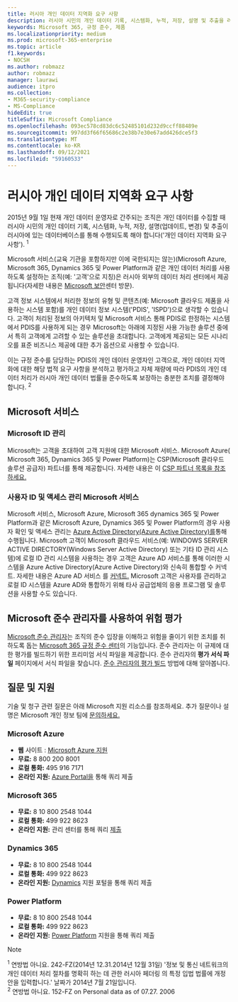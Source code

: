 ```yaml
---
title: 러시아 개인 데이터 지역화 요구 사항
description: 러시아 시민의 개인 데이터 기록, 시스템화, 누적, 저장, 설명 및 추출을 러시아에 있는 Microsoft 서비스 및 데이터베이스에서 수집하는 방법을 알아보습니다.
keywords: Microsoft 365, 규정 준수, 제품
ms.localizationpriority: medium
ms.prod: microsoft-365-enterprise
ms.topic: article
f1.keywords:
- NOCSH
ms.author: robmazz
author: robmazz
manager: laurawi
audience: itpro
ms.collection:
- M365-security-compliance
- MS-Compliance
hideEdit: true
titleSuffix: Microsoft Compliance
ms.openlocfilehash: 093ec578cd83dc6c52485101d232d9ccff88489e
ms.sourcegitcommit: 997dd3f66f65686c2e38b7e30e67add426dce5f3
ms.translationtype: MT
ms.contentlocale: ko-KR
ms.lasthandoff: 09/12/2021
ms.locfileid: "59160533"
---
```

# <a name="russian-personal-data-localization-requirements"></a>러시아 개인 데이터 지역화 요구 사항

2015년 9월 1일 현재 개인 데이터 운영자로 간주되는 조직은 개인 데이터를 수집할 때 러시아 시민의 개인 데이터 기록, 시스템화, 누적, 저장, 설명(업데이트, 변경) 및 추출이 러시아에 있는 데이터베이스를 통해 수행되도록 해야 합니다('개인 데이터 지역화 요구 사항'). <sup>1</sup>

Microsoft 서비스(교육 기관을 포함하지만 이에 국한되지는 않는)(Microsoft Azure, Microsoft 365, Dynamics 365 및 Power Platform과 같은 개인 데이터 처리를 사용하도록 설정하는 조직(예: '고객'으로 지칭)은 러시아 외부의 데이터 처리 센터에서 제공됩니다(자세한 내용은 [Microsoft 보안](https://www.microsoft.com/trust-center)센터 방문).

고객 정보 시스템에서 처리한 정보의 유형 및 콘텐츠(예: Microsoft 클라우드 제품을 사용하는 시스템 포함)를 개인 데이터 정보 시스템('PDIS', 'ISPD')으로 생각할 수 있습니다. 고객이 처리된 정보의 아키텍처 및 Microsoft 서비스 통해 PDIS로 한정하는 시스템에서 PDIS를 사용하게 되는 경우 Microsoft는 아래에 지정된 사용 가능한 솔루션 중에서 특히 고객에게 고려할 수 있는 솔루션을 초대합니다. 고객에게 제공되는 모든 시나리오를 표준 비즈니스 제공에 대한 추가 옵션으로 사용할 수 있습니다.

이는 규정 준수를 담당하는 PDIS의 개인 데이터 운영자인 고객으로, 개인 데이터 지역화에 대한 해당 법적 요구 사항을 분석하고 평가하고 자체 재량에 따라 PDIS의 개인 데이터 처리가 러시아 개인 데이터 법률을 준수하도록 보장하는 충분한 조치를 결정해야 합니다. <sup>2</sup>

## <a name="subscribing-to-microsoft-services"></a>Microsoft 서비스

### <a name="microsoft-id-management"></a>Microsoft ID 관리

Microsoft는 고객을 초대하여 고객 지원에 대한 Microsoft 서비스. Microsoft Azure( Microsoft 365, Dynamics 365 및 Power Platform)는 CSP(Microsoft 클라우드 솔루션 공급자) 파트너를 통해 제공합니다. 자세한 내용은 이 [CSP 파트너 목록을 참조하세요.](https://pinpoint.microsoft.com/search?type=services&campaign=691)

### <a name="managing-user-identity-and-access-for-microsoft-services"></a>사용자 ID 및 액세스 관리 Microsoft 서비스

Microsoft 서비스, Microsoft Azure, Microsoft 365 dynamics 365 및 Power Platform과 같은 Microsoft Azure, Dynamics 365 및 Power Platform의 경우 사용자 확인 및 액세스 관리는 [Azure Active Directory(Azure Active Directory)를](https://azure.microsoft.com/services/active-directory/)통해 수행됩니다. Microsoft 고객이 Microsoft 클라우드 서비스(예: WINDOWS SERVER ACTIVE DIRECTORY(Windows Server Active Directory) 또는 기타 ID 관리 시스템)에 로컬 ID 관리 시스템을 사용하는 경우 고객은 Azure AD 서비스를 통해 이러한 시스템을 Azure Active Directory(Azure Active Directory)와 신속히 통합할 수 커넥트. 자세한 내용은 Azure AD 서비스 를 [커넥트.](/azure/active-directory/cloud-provisioning/) Microsoft 고객은 사용자를 관리하고 로컬 ID 시스템을 Azure AD와 통합하기 위해 타사 공급업체의 응용 프로그램 및 솔루션을 사용할 수도 있습니다.

## <a name="use-microsoft-compliance-manager-to-assess-your-risk"></a>Microsoft 준수 관리자를 사용하여 위험 평가

[Microsoft 준수 관리자](/microsoft-365/compliance/compliance-manager)는 조직의 준수 입장을 이해하고 위험을 줄이기 위한 조치를 취하도록 돕는 [Microsoft 365 규정 준수 센터](/microsoft-365/compliance/microsoft-365-compliance-center)의 기능입니다. 준수 관리자는 이 규제에 대한 평가를 빌드하기 위한 프리미엄 서식 파일을 제공합니다. 준수 관리자의 **평가 서식 파일** 페이지에서 서식 파일을 찾습니다. [준수 관리자의 평가 빌드](/microsoft-365/compliance/compliance-manager-assessments) 방법에 대해 알아봅니다.

## <a name="questions-and-support"></a>질문 및 지원

기술 및 청구 관련 질문은 아래 Microsoft 지원 리소스를 참조하세요. 추가 질문이나 설명은 Microsoft 개인 정보 팀에 [문의하세요.](https://support.microsoft.com/gp/privacy-page)

### <a name="microsoft-azure"></a>Microsoft Azure

- **웹** 사이트 : [Microsoft Azure 지원](https://aka.ms/GetAzureSupport)
- **무료:** 8 800 200 8001
- **로컬 통화:** 495 916 7171
- **온라인 지원:** [Azure Portal을](https://portal.azure.com) 통해 쿼리 제출

### <a name="microsoft-365"></a>Microsoft 365

- **무료:** 8 10 800 2548 1044
- **로컬 통화:** 499 922 8623
- **온라인 지원:** 관리 센터를 통해 쿼리 [제출](https://portal.office.com/)

### <a name="dynamics-365"></a>Dynamics 365

- **무료:** 8 10 800 2548 1044
- **로컬 통화:** 499 922 8623
- **온라인 지원:** [Dynamics](https://dynamics.microsoft.com/support/) 지원 포털을 통해 쿼리 제출

### <a name="power-platform"></a>Power Platform

- **무료:** 8 10 800 2548 1044
- **로컬 통화:** 499 922 8623
- **온라인 지원:** [Power Platform](/power-platform/admin/get-help-support) 지원을 통해 쿼리 제출

> [!NOTE]
> <sup>1</sup> 연방법 아니요. 242-FZ(2014년 12.31.2014년 12월 31일) '정보 및 통신 네트워크의 개인 데이터 처리 절차를 명확히 하는 데 관한 러시아 페더링 의 특정 입법 법률에 개정안을 입력합니다.' 날짜가 2014년 7월 21일입니다. <br>
> <sup>2</sup> 연방법 아니요. 152-FZ on Personal data as of 07.27. 2006<br>

